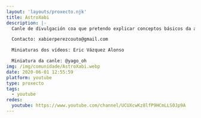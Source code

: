 ```yaml
---
layout: 'layouts/proxecto.njk'
title: AstroXabi
description: |-
  Canle de divulgación coa que pretendo explicar conceptos básicos da astronomía así como ensinarvos o que fago nas miñas saídas e observacións.

  Contacto: xabierperezcouto@gmail.com

  Miniaturas dos vídeos: Eric Vázquez Alonso

  Miniatura da canle: @yago_oh
img: /img/comunidade/AstroXabi.webp
date: 2020-06-01 12:55:59
platform: youtube
type: proxecto
tags:
  - youtube
redes:
  youtube: https://www.youtube.com/channel/UCUXcwKz8lfP9HCmLLS0Jp9A
---
```

